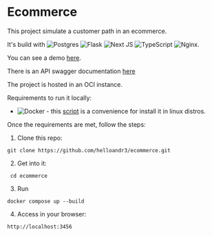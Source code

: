 # Ecommerce

This project simulate a customer path in an ecommerce. 

It's build with ![Postgres](https://img.shields.io/badge/postgres-%23316192.svg?style=for-the-badge&logo=postgresql&logoColor=white) ![Flask](https://img.shields.io/badge/flask-%23000.svg?style=for-the-badge&logo=flask&logoColor=white) ![Next JS](https://img.shields.io/badge/Next-black?style=for-the-badge&logo=next.js&logoColor=white) ![TypeScript](https://img.shields.io/badge/typescript-%23007ACC.svg?style=for-the-badge&logo=typescript&logoColor=white) ![Nginx](https://img.shields.io/badge/nginx-%23009639.svg?style=for-the-badge&logo=nginx&logoColor=white).

You can see a demo [here](http://146.235.60.74:3456/).

There is an API swagger documentation [here](http://146.235.60.74:5000/swagger/doc)

The project is hosted in an OCI instance.

Requirements to run it locally:
 - ![Docker](https://img.shields.io/badge/docker-%230db7ed.svg?style=for-the-badge&logo=docker&logoColor=white) - this [script](https://github.com/docker/docker-install?tab=readme-ov-file) is a convenience for install it in linux distros.

Once the requirements are met, follow the steps:

1. Clone this repo:

```git clone https://github.com/helloandr3/ecommerce.git```

2.  Get into it:

``` cd ecommerce```

3. Run 

``` docker compose up --build ```

4. Access in your browser:

``` http://localhost:3456 ```